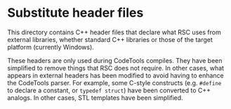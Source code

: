 # Substitute header files

This directory contains C++ header files that declare what RSC uses
from external libraries, whether standard C++ libraries or those of
the target platform (currently Windows).

These headers are only used during CodeTools compiles.  They have been
simplified to remove things that RSC does not require.  In other cases,
what appears in external headers has been modified to avoid having to
enhance the CodeTools parser.  For example, some C-style constructs
(e.g. `#define` to declare a constant, or `typedef struct`) have been
converted to C++ analogs.  In other cases, STL templates have been
simplified.
